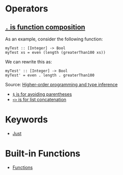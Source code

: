 # Operators

## [`.` is function composition](https://stackoverflow.com/a/631323/760506)

As an example, consider the following function:

```
myTest :: [Integer] -> Bool
myTest xs = even (length (greaterThan100 xs))
```
We can rewrite this as:
```
myTest' :: [Integer] -> Bool
myTest' = even . length . greaterThan100
```
Source: [Higher-order programming and type inference](https://www.seas.upenn.edu/~cis1940/spring13/lectures/04-higher-order.html)

* [`$` is for avoiding parentheses](https://stackoverflow.com/a/1290727/760506)
* [`<>` is for list concatenation](https://stackoverflow.com/a/38838948/760506)

# Keywords
* [Just](Just.md)

# Built-in Functions
* [Functions](Functions.md)
